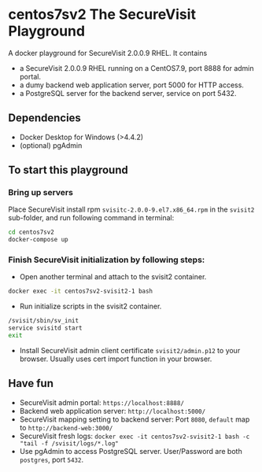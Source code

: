 # centos7sv2 The SecureVisit Playground

A docker playground for SecureVisit 2.0.0.9 RHEL.
It contains
- a SecureVisit 2.0.0.9 RHEL running on a CentOS7.9, port 8888 for admin portal.
- a dumy backend web application server, port 5000 for HTTP access.
- a PostgreSQL server for the backend server, service on port 5432.

## Dependencies
- Docker Desktop for Windows (>4.4.2)
- (optional) pgAdmin

## To start this playground
### Bring up servers
Place SecureVisit install rpm `svisitc-2.0.0-9.el7.x86_64.rpm` in the `svisit2` sub-folder, and run following command in terminal:
```bash
cd centos7sv2
docker-compose up
```
### Finish SecureVisit initialization by following steps:  
- Open another terminal and attach to the svisit2 container. 
```bash
docker exec -it centos7sv2-svisit2-1 bash
```
- Run initialize scripts in the svisit2 container.
```bash
/svisit/sbin/sv_init
service svisitd start
exit
```
- Install SecureVisit admin client certificate `svisit2/admin.p12` to your browser. Usually uses cert import function in your browser.

## Have fun
- SecureVisit admin portal: `https://localhost:8888/`
- Backend web application server: `http://localhost:5000/` 
- SecureVisit mapping setting to backend server: Port `8080`, `default` map to `http://backend-web:3000/`
- SecureVisit fresh logs: `docker exec -it centos7sv2-svisit2-1 bash -c "tail -f /svisit/logs/*.log"`
- Use pgAdmin to access PostgreSQL server. User/Password are both `postgres`, port `5432`.